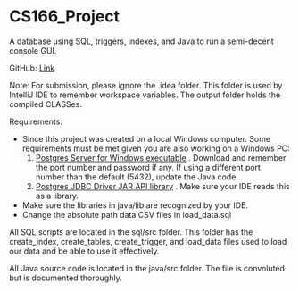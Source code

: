 # CS166_Project
 A database using SQL, triggers, indexes, and Java to run a semi-decent console GUI.
 
 GitHub: [Link](https://github.com/kotooriiii/CS166_Project)
 
 Note: For submission, please ignore the .idea folder. This folder is used by IntelliJ IDE to remember workspace variables. The output folder holds the compiled CLASSes. 
 
 Requirements:
 - Since this project was created on a local Windows computer. Some requirements must be met given you are also working on a Windows PC: <br>
    1. [Postgres Server for Windows executable](https://link-url-here.org) . Download and remember the port number and password if any. If using a different port number than the default (5432), update the Java code.
    2. [Postgres JDBC Driver JAR API library](https://jdbc.postgresql.org/download/postgresql-42.3.3.jar) . Make sure your IDE reads this as a library.
 - Make sure the libraries in java/lib are recognized by your IDE.
 - Change the absolute path data CSV files in load_data.sql 
 
 All SQL scripts are located in the sql/src folder. This folder has the create_index, create_tables, create_trigger, and load_data files used to load our data and be able to use it effectively.
 
 All Java source code is located in the java/src folder. The file is convoluted but is documented thoroughly. 
 
 
